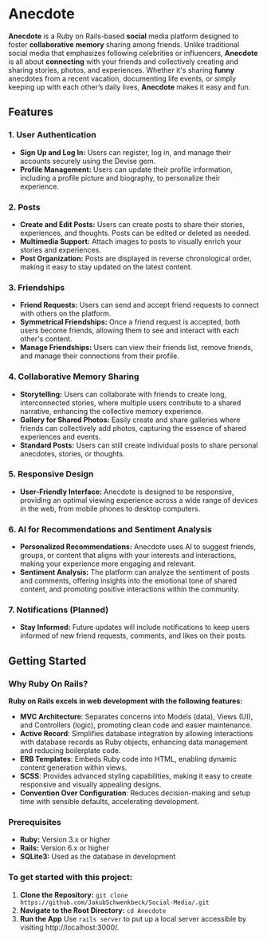 # **Anecdote**

**Anecdote** is a Ruby on Rails-based **social** media platform designed to foster **collaborative** **memory** sharing among friends. Unlike traditional social media that emphasizes following celebrities or influencers, **Anecdote** is all about **connecting** with your friends and collectively creating and sharing stories, photos, and experiences. Whether it's sharing **funny** anecdotes from a recent vacation, documenting life events, or simply keeping up with each other’s daily lives, **Anecdote** makes it easy and fun.

## Features

### 1. **User Authentication**
   - **Sign Up and Log In:** Users can register, log in, and manage their accounts securely using the Devise gem.
   - **Profile Management:** Users can update their profile information, including a profile picture and biography, to personalize their experience.

### 2. **Posts**
   - **Create and Edit Posts:** Users can create posts to share their stories, experiences, and thoughts. Posts can be edited or deleted as needed.
   - **Multimedia Support:** Attach images to posts to visually enrich your stories and experiences.
   - **Post Organization:** Posts are displayed in reverse chronological order, making it easy to stay updated on the latest content.

### 3. **Friendships**
   - **Friend Requests:** Users can send and accept friend requests to connect with others on the platform.
   - **Symmetrical Friendships:** Once a friend request is accepted, both users become friends, allowing them to see and interact with each other's content.
   - **Manage Friendships:** Users can view their friends list, remove friends, and manage their connections from their profile.

### 4. **Collaborative Memory Sharing**
   - **Storytelling:** Users can collaborate with friends to create long, interconnected stories, where multiple users contribute to a shared narrative, enhancing the collective memory experience.
   - **Gallery for Shared Photos:** Easily create and share galleries where friends can collectively add photos, capturing the essence of shared experiences and events.
   - **Standard Posts:** Users can still create individual posts to share personal anecdotes, stories, or thoughts.

### 5. **Responsive Design**
   - **User-Friendly Interface:** Anecdote is designed to be responsive, providing an optimal viewing experience across a wide range of devices in the web, from mobile phones to desktop computers.

### 6. **AI for Recommendations and Sentiment Analysis**
   - **Personalized Recommendations:** Anecdote uses AI to suggest friends, groups, or content that aligns with your interests and interactions, making your experience more engaging and relevant.
   - **Sentiment Analysis:** The platform can analyze the sentiment of posts and comments, offering insights into the emotional tone of shared content, and promoting positive interactions within the community.

### 7. **Notifications (Planned)**
   - **Stay Informed:** Future updates will include notifications to keep users informed of new friend requests, comments, and likes on their posts.

## Getting Started

### Why Ruby On Rails?
**Ruby on Rails excels in web development with the following features:**
- **MVC Architecture**: Separates concerns into Models (data), Views (UI), and Controllers (logic), promoting clean code and easier maintenance.
- **Active Record**: Simplifies database integration by allowing interactions with database records as Ruby objects, enhancing data management and reducing boilerplate code.
- **ERB Templates**: Embeds Ruby code into HTML, enabling dynamic content generation within views.
- **SCSS**: Provides advanced styling capabilities, making it easy to create responsive and visually appealing designs.
- **Convention Over Configuration**: Reduces decision-making and setup time with sensible defaults, accelerating development.


### Prerequisites

- **Ruby:** Version 3.x or higher
- **Rails:** Version 6.x or higher
- **SQLite3:** Used as the database in development

### To get started with this project:

1. **Clone the Repository:**
   `git clone https://github.com/JakubSchwenkbeck/Social-Media/.git`
2. **Navigate to the Root Directory:**
   `cd Anecdote `
3. **Run the App** Use `rails server` to put up a local server accessible by visiting http://localhost:3000/.

